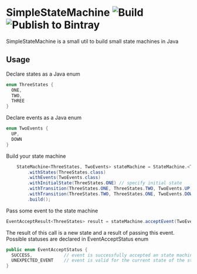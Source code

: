 # SimpleStateMachine ![Build](https://github.com/romangr/SimpleStateMachine/workflows/Build/badge.svg) ![Publish to Bintray](https://github.com/romangr/SimpleStateMachine/workflows/Publish%20to%20Bintray/badge.svg?branch=master&event=release)

SimpleStateMachine is a small util to build small state machines in Java

## Usage

Declare states as a Java enum
```java
enum ThreeStates {
  ONE,
  TWO,
  THREE
}
```

Declare events as a Java enum
```java
enum TwoEvents {
  UP,
  DOWN
}
```

Build your state machine
```java
    StateMachine<ThreeStates, TwoEvents> stateMachine = StateMachine.<ThreeStates, TwoEvents>builder()
        .withStates(ThreeStates.class)                                      // specify enum with states
        .withEvents(TwoEvents.class)                                        // specify enum with events
        .withInitialState(ThreeStates.ONE) // specify initial state
        .withTransition(ThreeStates.ONE, ThreeStates.TWO, TwoEvents.UP)     // declare some valid transitions
        .withTransition(ThreeStates.TWO, ThreeStates.ONE, TwoEvents.DOWN)
        .build();
```

Pass some event to the state machine
```java
EventAcceptResult<ThreeStates> result = stateMachine.acceptEvent(TwoEvents.UP);
```

The result of this call is a new state and a result of passing this event. Possible statuses are declared in EventAcceptStatus enum
```java
public enum EventAcceptStatus {
  SUCCESS,            // event is successfully accepted an state machine have made a transition
  UNEXPECTED_EVENT    // event is valid for the current state of the state machine, the state hasn't changed
}
```
